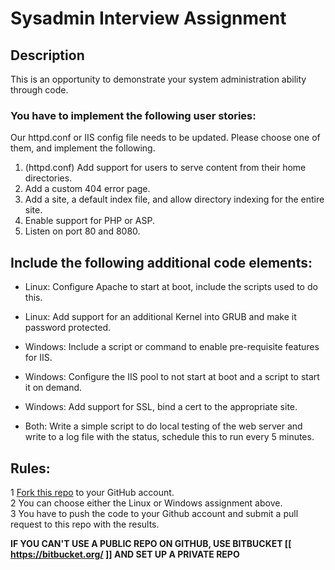 # Sysadmin Interview Assignment

## Description

This is an opportunity to demonstrate your system administration ability
through code.  

### You have to implement the following user stories:

Our httpd.conf or IIS config file needs to be updated. Please choose
one of them, and implement the following.

1. (httpd.conf) Add support for users to serve content from their home
  directories.
2. Add a custom 404 error page.
3. Add a site, a default index file, and allow directory indexing for
  the entire site.
4. Enable support for PHP or ASP.
5. Listen on port 80 and 8080.

## Include the following additional code elements:

* Linux: Configure Apache to start at boot, include the scripts used
  to do this.
* Linux: Add support for an additional Kernel into GRUB and make it
  password protected.

* Windows:  Include a script or command to enable pre-requisite features for
  IIS.
* Windows:  Configure the IIS pool to not start at boot and a script
  to start it on demand.
* Windows:  Add support for SSL, bind a cert to the appropriate site.

* Both:  Write a simple script to do local testing of the web server and
  write to a log file with the status, schedule this to run every 5 minutes.

## Rules:

1 [Fork this repo](https://help.github.com/articles/fork-a-repo) to your GitHub account.  
2 You can choose either the Linux or Windows assignment above.  
3 You have to push the code to your Github account and submit a pull
  request to this repo with the results.  

**IF YOU CAN'T USE A PUBLIC REPO ON GITHUB, USE BITBUCKET [[ https://bitbucket.org/ ]] AND SET UP A PRIVATE REPO**
